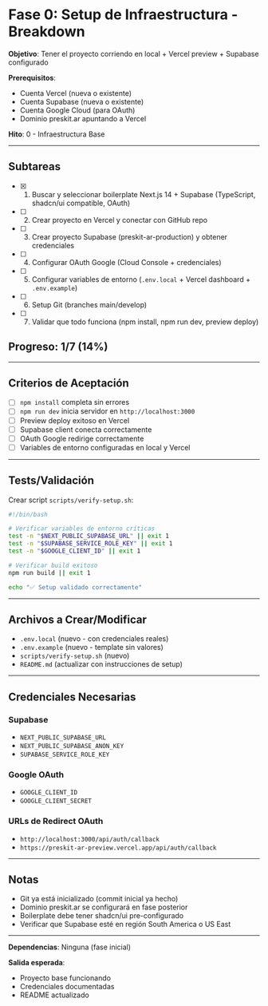 # Fase 0: Setup de Infraestructura - Breakdown

**Objetivo**: Tener el proyecto corriendo en local + Vercel preview + Supabase configurado

**Prerequisitos**:
- Cuenta Vercel (nueva o existente)
- Cuenta Supabase (nueva o existente)
- Cuenta Google Cloud (para OAuth)
- Dominio preskit.ar apuntando a Vercel

**Hito**: 0 - Infraestructura Base

---

## Subtareas

- [x] 1. Buscar y seleccionar boilerplate Next.js 14 + Supabase (TypeScript, shadcn/ui compatible, OAuth)
- [ ] 2. Crear proyecto en Vercel y conectar con GitHub repo
- [ ] 3. Crear proyecto Supabase (preskit-ar-production) y obtener credenciales
- [ ] 4. Configurar OAuth Google (Cloud Console + credenciales)
- [ ] 5. Configurar variables de entorno (`.env.local` + Vercel dashboard + `.env.example`)
- [ ] 6. Setup Git (branches main/develop)
- [ ] 7. Validar que todo funciona (npm install, npm run dev, preview deploy)

## Progreso: 1/7 (14%)

---

## Criterios de Aceptación

- [ ] `npm install` completa sin errores
- [ ] `npm run dev` inicia servidor en `http://localhost:3000`
- [ ] Preview deploy exitoso en Vercel
- [ ] Supabase client conecta correctamente
- [ ] OAuth Google redirige correctamente
- [ ] Variables de entorno configuradas en local y Vercel

---

## Tests/Validación

Crear script `scripts/verify-setup.sh`:

```bash
#!/bin/bash

# Verificar variables de entorno críticas
test -n "$NEXT_PUBLIC_SUPABASE_URL" || exit 1
test -n "$SUPABASE_SERVICE_ROLE_KEY" || exit 1
test -n "$GOOGLE_CLIENT_ID" || exit 1

# Verificar build exitoso
npm run build || exit 1

echo "✅ Setup validado correctamente"
```

---

## Archivos a Crear/Modificar

- `.env.local` (nuevo - con credenciales reales)
- `.env.example` (nuevo - template sin valores)
- `scripts/verify-setup.sh` (nuevo)
- `README.md` (actualizar con instrucciones de setup)

---

## Credenciales Necesarias

### Supabase
- `NEXT_PUBLIC_SUPABASE_URL`
- `NEXT_PUBLIC_SUPABASE_ANON_KEY`
- `SUPABASE_SERVICE_ROLE_KEY`

### Google OAuth
- `GOOGLE_CLIENT_ID`
- `GOOGLE_CLIENT_SECRET`

### URLs de Redirect OAuth
- `http://localhost:3000/api/auth/callback`
- `https://preskit-ar-preview.vercel.app/api/auth/callback`

---

## Notas

- Git ya está inicializado (commit inicial ya hecho)
- Dominio preskit.ar se configurará en fase posterior
- Boilerplate debe tener shadcn/ui pre-configurado
- Verificar que Supabase esté en región South America o US East

---

**Dependencias**: Ninguna (fase inicial)

**Salida esperada**:
- Proyecto base funcionando
- Credenciales documentadas
- README actualizado
